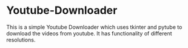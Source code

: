 # Youtube-Downloader
This is a simple Youtube Downloader  which uses tkinter and pytube to download the videos from youtube.
It has functionality of different resolutions.
